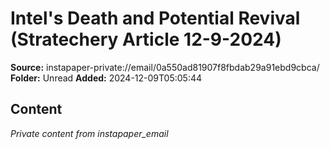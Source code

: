 # Intel's Death and Potential Revival (Stratechery Article 12-9-2024)

**Source:** instapaper-private://email/0a550ad81907f8fbdab29a91ebd9cbca/
**Folder:** Unread
**Added:** 2024-12-09T05:05:44




## Content
*Private content from instapaper_email*
